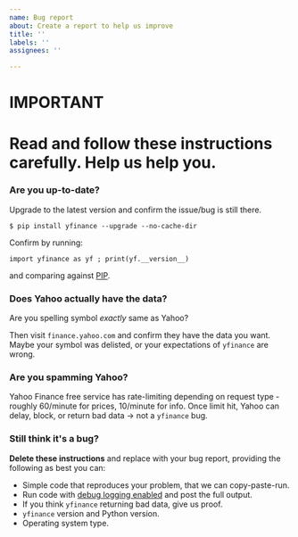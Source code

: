 ```yaml
---
name: Bug report
about: Create a report to help us improve
title: ''
labels: ''
assignees: ''

---
```


# IMPORTANT

# Read and follow these instructions carefully. Help us help you.

### Are you up-to-date?

Upgrade to the latest version and confirm the issue/bug is still there.

`$ pip install yfinance --upgrade --no-cache-dir`

Confirm by running:

`import yfinance as yf ; print(yf.__version__)`

and comparing against [PIP](https://pypi.org/project/yfinance/#history).

### Does Yahoo actually have the data?

Are you spelling symbol *exactly* same as Yahoo?

Then visit `finance.yahoo.com` and confirm they have the data you want. Maybe your symbol was delisted, or your expectations of `yfinance` are wrong.

### Are you spamming Yahoo?

Yahoo Finance free service has rate-limiting depending on request type - roughly 60/minute for prices, 10/minute for info. Once limit hit, Yahoo can delay, block, or return bad data -> not a `yfinance` bug.

### Still think it's a bug?

**Delete these instructions** and replace with your bug report, providing the following as best you can:

- Simple code that reproduces your problem, that we can copy-paste-run.
- Run code with [debug logging enabled](https://github.com/ranaroussi/yfinance/tree/dev#logging) and post the full output.
- If you think `yfinance` returning bad data, give us proof.
- `yfinance` version and Python version.
- Operating system type.
